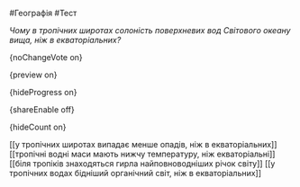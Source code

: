 #Географія #Тест

*Чому в тропічних широтах солоність поверхневих вод Світового океану вища, ніж в екваторіальних?*

{noChangeVote on}

{preview on}

{hideProgress on}

{shareEnable off}

{hideCount on}

[[у тропічних широтах випадає менше опадів, ніж в екваторіальних]]
[[тропічні водні маси мають нижчу температуру, ніж екваторіальні]]
[[біля тропіків знаходяться гирла найповноводніших річок світу]]
[[у тропічних водах бідніший органічний світ, ніж в екваторіальних]]
